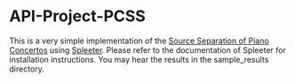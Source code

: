 # API-Project-PCSS

This is a very simple implementation of the [Source Separation of Piano Concertos](https://www.audiolabs-erlangen.de/content/05_fau/professor/00_mueller/03_publications/2022_OezerM_PianoSepAdapt_ISMIR_ePrint.pdf) using [Spleeter](https://github.com/deezer/spleeter/tree/master). Please refer to the documentation of Spleeter for installation instructions. You may hear the results in the sample_results directory.
